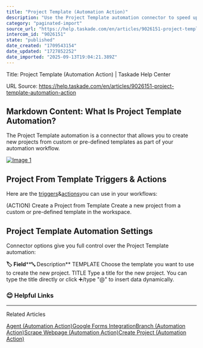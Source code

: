 ```yaml
---
title: "Project Template (Automation Action)"
description: "Use the Project Template automation connector to speed up project setup."
category: "paginated-import"
source_url: "https://help.taskade.com/en/articles/9026151-project-template-automation-action"
intercom_id: "9026151"
state: "published"
date_created: "1709543154"
date_updated: "1727852252"
date_imported: "2025-09-13T19:04:21.389Z"
---
```


Title: Project Template (Automation Action) | Taskade Help Center

URL Source: https://help.taskade.com/en/articles/9026151-project-template-automation-action

Markdown Content:
**What Is Project Template Automation?**
----------------------------------------

The Project Template automation is a connector that allows you to create new projects from custom or pre-defined templates as part of your automation workflow.

[![Image 1](https://downloads.intercomcdn.com/i/o/980768435/8b76252a8adb9c8537fe5dce/project-from-template.jpg?expires=1757791800&signature=94486c0ea6b941f134515303ef51eafe67a94dc68752b8c6eda3154cf11eccee&req=fSgnEc92mYJaFb4f3HP0gNwTAmjqZ2RKUdKg3M6HZqMjUJ4o1%2B%2BOAaSpd42a%0AAhYQQ82ydXGLUn7ATg%3D%3D%0A)](https://downloads.intercomcdn.com/i/o/980768435/8b76252a8adb9c8537fe5dce/project-from-template.jpg?expires=1757791800&signature=94486c0ea6b941f134515303ef51eafe67a94dc68752b8c6eda3154cf11eccee&req=fSgnEc92mYJaFb4f3HP0gNwTAmjqZ2RKUdKg3M6HZqMjUJ4o1%2B%2BOAaSpd42a%0AAhYQQ82ydXGLUn7ATg%3D%3D%0A)

**Project From Template Triggers & Actions**
--------------------------------------------

Here are the [triggers](https://intercom.help/taskade/en/articles/8958469)&[actions](https://intercom.help/taskade/en/articles/8958467)you can use in your workflows:

(ACTION) Create a Project from Template Create a new project from a custom or pre-defined template in the workspace.

**Project Template Automation Settings**
----------------------------------------

Connector options give you full control over the Project Template automation:

**🏷️ Field****🔤 Description**
TEMPLATE Choose the template you want to use to create the new project.
TITLE Type a title for the new project. You can type the title directly or click ➕/type "@" to insert data dynamically.

### **😊 Helpful Links**

* * *

Related Articles

[Agent (Automation Action)](https://help.taskade.com/en/articles/8958471-agent-automation-action)[Google Forms Integration](https://help.taskade.com/en/articles/8958473-google-forms-integration)[Branch (Automation Action)](https://help.taskade.com/en/articles/9805047-branch-automation-action)[Scrape Webpage (Automation Action)](https://help.taskade.com/en/articles/9805157-scrape-webpage-automation-action)[Create Project (Automation Action)](https://help.taskade.com/en/articles/9891168-create-project-automation-action)

